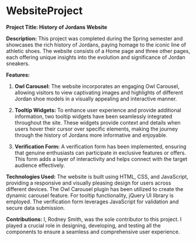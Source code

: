 # WebsiteProject
**Project Title: History of Jordans Website**

**Description:**
This project was completed during the Spring semester and showcases the rich history of Jordans, paying homage to the iconic line of athletic shoes. The website consists of a Home page and three other pages, each offering unique insights into the evolution and significance of Jordan sneakers.

**Features:**
1. **Owl Carousel:** The website incorporates an engaging Owl Carousel, allowing visitors to view captivating images and highlights of different Jordan shoe models in a visually appealing and interactive manner.

2. **Tooltip Widgets:** To enhance user experience and provide additional information, two tooltip widgets have been seamlessly integrated throughout the site. These widgets provide context and details when users hover their cursor over specific elements, making the journey through the history of Jordans more informative and enjoyable.

3. **Verification Form:** A verification form has been implemented, ensuring that genuine enthusiasts can participate in exclusive features or offers. This form adds a layer of interactivity and helps connect with the target audience effectively.

**Technologies Used:**
The website is built using HTML, CSS, and JavaScript, providing a responsive and visually pleasing design for users across different devices. The Owl Carousel plugin has been utilized to create the dynamic carousel feature. For tooltip functionality, jQuery UI library is employed. The verification form leverages JavaScript for validation and secure data submission.

**Contributions:**
I, Rodney Smith, was the sole contributor to this project. I played a crucial role in designing, developing, and testing all the components to ensure a seamless and comprehensive user experience.

